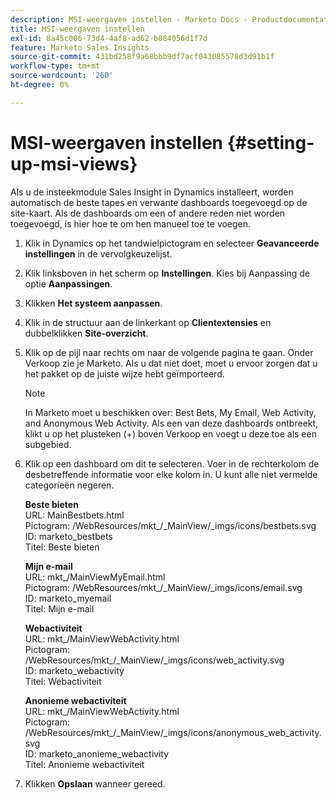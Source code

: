 ```yaml
---
description: MSI-weergaven instellen - Marketo Docs - Productdocumentatie
title: MSI-weergaven instellen
exl-id: 8a45c006-73d4-4af8-ad62-b084056d1f7d
feature: Marketo Sales Insights
source-git-commit: 431bd258f9a68bbb9df7acf043085578d3d91b1f
workflow-type: tm+mt
source-wordcount: '260'
ht-degree: 0%

---
```


# MSI-weergaven instellen {#setting-up-msi-views}

Als u de insteekmodule Sales Insight in Dynamics installeert, worden automatisch de beste tapes en verwante dashboards toegevoegd op de site-kaart. Als de dashboards om een of andere reden niet worden toegevoegd, is hier hoe te om hen manueel toe te voegen.

1. Klik in Dynamics op het tandwielpictogram en selecteer **Geavanceerde instellingen** in de vervolgkeuzelijst.

1. Klik linksboven in het scherm op **Instellingen**. Kies bij Aanpassing de optie **Aanpassingen**.

1. Klikken **Het systeem aanpassen**.

1. Klik in de structuur aan de linkerkant op **Clientextensies** en dubbelklikken **Site-overzicht**.

1. Klik op de pijl naar rechts om naar de volgende pagina te gaan. Onder Verkoop zie je Marketo. Als u dat niet doet, moet u ervoor zorgen dat u het pakket op de juiste wijze hebt geïmporteerd.

   >[!NOTE]
   >
   >In Marketo moet u beschikken over: Best Bets, My Email, Web Activity, and Anonymous Web Activity. Als een van deze dashboards ontbreekt, klikt u op het plusteken (+) boven Verkoop en voegt u deze toe als een subgebied.

1. Klik op een dashboard om dit te selecteren. Voer in de rechterkolom de desbetreffende informatie voor elke kolom in. U kunt alle niet vermelde categorieën negeren.

   **Beste bieten**</br>
URL: MainBestbets.html</br>
Pictogram: /WebResources/mkt_/_MainView/_imgs/icons/bestbets.svg</br>
ID: marketo_bestbets</br>
Titel: Beste bieten

   **Mijn e-mail**</br>
URL: mkt_/MainViewMyEmail.html</br>
Pictogram: /WebResources/mkt_/_MainView/_imgs/icons/email.svg</br>
ID: marketo_myemail</br>
Titel: Mijn e-mail

   **Webactiviteit**</br>
URL: mkt_/MainViewWebActivity.html</br>
Pictogram: /WebResources/mkt_/_MainView/_imgs/icons/web_activity.svg</br>
ID: marketo_webactivity</br>
Titel: Webactiviteit

   **Anonieme webactiviteit**</br>
URL: mkt_/MainViewWebActivity.html</br>
Pictogram: /WebResources/mkt_/_MainView/_imgs/icons/anonymous_web_activity.svg</br>
ID: marketo_anonieme_webactivity</br>
Titel: Anonieme webactiviteit

1. Klikken **Opslaan** wanneer gereed.
